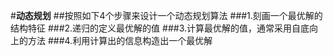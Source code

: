 #**动态规划**
##按照如下4个步骤来设计一个动态规划算法
###1.刻画一个最优解的结构特征
###2.递归的定义最优解的值
###3.计算最优解的值，通常采用自底向上的方法
###4.利用计算出的信息构造出一个最优解
